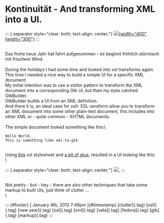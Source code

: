 Kontinuität - And transforming XML into a UI.
=============================================

::: {.separator style="clear: both; text-align: center;"}
[![](http://service6.tagesschau.de/wetter.tagesschau.de/import/sat/images/2/METE_IR108-STC_wwwEuropa8km-ano_1201031200.png.jpg){width="400"
height="300"}](http://service6.tagesschau.de/wetter.tagesschau.de/import/sat/images/2/METE_IR108-STC_wwwEuropa8km-ano_1201031200.png.jpg)
:::

\
Das frohe neue Jahr hat fahrt aufgenommen - es beginnt fröhlich
stürmisch mit frischem Wind.\
\
During the holidays I had some time and looked into xsl transforms
again.\
This time I needed a nice way to build a simple UI for a specific XML
document.\
My initial intention was to use a visitor pattern to transform the XML
document into a corresponding Gtk UI, but then my eyes catched
GtkBuilder.\
GtkBuilder builds a UI from an XML definition.\
And there it is, an ideal case for xslt: XSL ransform allow you to
transform an XML document into some other plain-text document, this
includes into other XML or - quite common - XHTML documents.\
\
The simple document looked something like this:\

    Hello World.
    This is something like xml-to-gtk

\
Using
[this](https://gitorious.org/valastuff/stuff/blobs/master/gaug/builder.xsl)
xsl stylesheet and [a bit of
glue](https://gitorious.org/valastuff/stuff/blobs/master/gaug/transform.vala),
resulted in a UI looking like this:\
\

::: {.separator style="clear: both; text-align: center;"}
[![](http://1.bp.blogspot.com/-YXgOSoGG6U4/TwSe2xH_IXI/AAAAAAAAAHk/OHWzjGWNynE/s1600/Bildschirmfoto+am+2012-01-04+19%253A46%253A23-2.png) ](http://1.bp.blogspot.com/-YXgOSoGG6U4/TwSe2xH_IXI/AAAAAAAAAHk/OHWzjGWNynE/s1600/Bildschirmfoto+am+2012-01-04+19%253A46%253A23-2.png)
:::

\
Not pretty - but - hey - there are also other techniques that take some
markup to built UIs, just think of clutter ...\
\

::: {#footer}
[ January 4th, 2012 7:49pm ]{#timestamp} [clutter]{.tag} [xslt]{.tag}
[new year]{.tag} [xsl]{.tag} [xml]{.tag} [vala]{.tag} [fedora]{.tag}
[gtk]{.tag} [markup]{.tag}
:::

